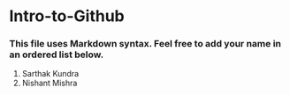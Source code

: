 # Intro-to-Github

### This file uses Markdown syntax. Feel free to add your name in an ordered list below.
1. Sarthak Kundra
2. Nishant Mishra
